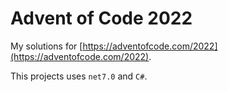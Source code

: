 # Advent of Code 2022

My solutions for [https://adventofcode.com/2022](https://adventofcode.com/2022).

This projects uses `net7.0` and `C#`.
